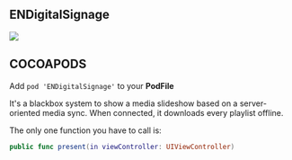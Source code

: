 ## ENDigitalSignage
![](https://badgen.net/badge/stable/1.0.0/blue)

## COCOAPODS
Add `pod 'ENDigitalSignage'` to your **PodFile**

It's a blackbox system to show a media slideshow based on a server-oriented media sync. When connected, it downloads every playlist offline.

The only one function you have to call is:

```swift
public func present(in viewController: UIViewController)
```